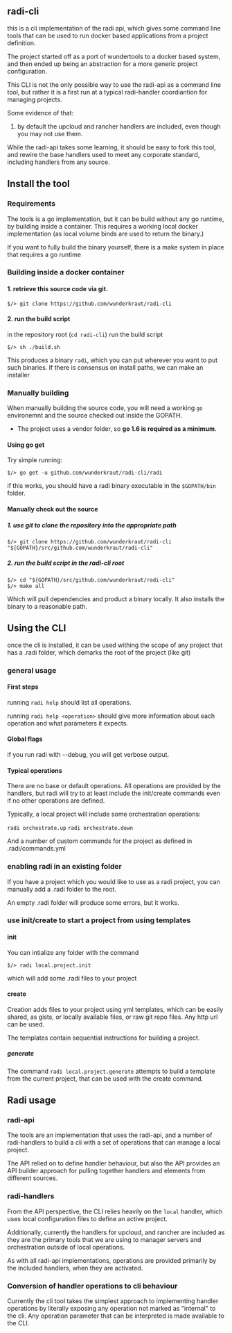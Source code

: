 radi-cli
--------------

this is a cli implementation of the radi api, which gives some command line
tools that can be used to run docker based applications from a project
definition.

The project started off as a port of wundertools to a docker based system, and
then ended up being an abstraction for a more generic project configuration.

This CLI is not the only possible way to use the radi-api as a command line
tool, but rather it is a first run at a typical radi-handler coordiantion for
managing projects.

Some evidence of that:
1. by default the upcloud and rancher handlers are included, even though you
may not use them.

While the radi-api takes some learning, it should be easy to fork this tool,
and rewire the base handlers used to meet any corporate standard, including
handlers from any source.

## Install the tool

### Requirements

The tools is a go implementation, but it can be build without any go runtime,
by building inside a container.
This requires a working local docker implementation (as local volume binds are
used to return the binary.)

If you want to fully build the binary yourself, there is a make system in place
that requires a go runtime

### Building inside a docker container

#### 1. retrieve this source code via git.

```
$/> git clone https://github.com/wunderkraut/radi-cli

```

#### 2. run the build script

in the repository root (`cd radi-cli`) run the build script

```
$/> sh ./build.sh
```

This produces a binary `radi`, which you can put wherever you want to put such
binaries.  If there is consensus on install paths, we can make an installer

### Manually building

When manually building the source code, you will need a working `go`
environemnt and the source checked out inside the GOPATH.

* The project uses a vendor folder, so **go 1.6 is required as a minimum**.

#### Using go get

Try simple running:

```
$/> go get -u github.com/wunderkraut/radi-cli/radi
```

if this works, you should have a radi binary executable in the `$GOPATH/bin`
folder.

#### Manually check out the source

##### 1. use git to clone the repository into the appropriate path

```
$/> git clone https://github.com/wunderkraut/radi-cli "${GOPATH}/src/github.com/wunderkraut/radi-cli"
```

##### 2. run the build script in the radi-cli root

```
$/> cd "${GOPATH}/src/github.com/wunderkraut/radi-cli"
$/> make all
```

Which will pull dependencies and product a binary locally.  It also installs
the binary to a reasonable path.

## Using the CLI

once the cli is installed, it can be used withing the scope of any project that
has a .radi folder, which demarks the root of the project (like git)

### general usage


#### First steps

running `radi help` should list all operations.

running `radi help <operation>` should give more information about each
operation and what parameters it expects.

#### Global flags

if you run radi with --debug, you will get verbose output.

#### Typical operations

There are no base or default operations. All operations are provided by the
handlers, but radi will try to at least include the init/create commands even
if no other operations are defined.

Typically, a local project will include some orchestration operations:

``` radi orchestrate.up ```
``` radi orchestrate.down ```

And a number of custom commands for the project as defined in
.radi/commands.yml

### enabling radi in an existing folder

If you have a project which you would like to use as a radi project, you can
manually add a .radi folder to the root.

An empty .radi folder will produce some errors, but it works.

### use init/create to start a project from using templates

#### init

You can intialize any folder with the command

```
$/> radi local.project.init
```

which will add some .radi files to your project

#### create

Creation adds files to your project using yml templates, which can be easily
shared, as gists, or locally available files, or raw git repo files.  Any http
url can be used.

The templates contain sequential instructions for building a project.

##### generate

The command `radi local.project.generate` attempts to build a template from the
current project, that can be used with the create command.

## Radi usage

### radi-api

The tools are an implementation that uses the radi-api, and a number of
radi-handlers to build a cli with a set of operations that can manage a local
project.

The API relied on to define handler behaviour, but also the API provides an API
builder approach for pulling together handlers and elements from different
sources.

### radi-handlers

From the API perspective, the CLI relies heavily on the `local` handler, which
uses local configuration files to define an active project.

Additionally, currently the handlers for upcloud, and rancher are included as
they are the primary tools that we are using to manager servers and
orchestration outside of local operations.

As with all radi-api implementations, operations are provided primarily by the
included handlers, when they are activated.

### Conversion of handler operations to cli behaviour

Currently the cli tool takes the simplest approach to implementing handler
operations by literally exposing any operation not marked as "internal" to the
cli.  Any operation parameter that can be interpreted is made available to the
CLI.

